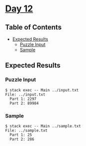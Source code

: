 # [Day 12](https://adventofcode.com/2020/day/12)

## Table of Contents

- [Expected Results](#expected-results)
  - [Puzzle Input](#puzzle-input)
  - [Sample](#sample)

## Expected Results

### Puzzle Input

```console
$ stack exec -- Main ../input.txt
File: ../input.txt
  Part 1: 2297
  Part 2: 89984
```

### Sample

```console
$ stack exec -- Main ../sample.txt
File: ../sample.txt
  Part 1: 25
  Part 2: 286
```
